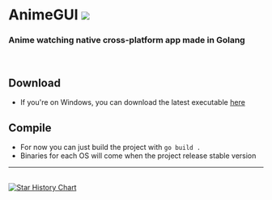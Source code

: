 <h1> AnimeGUI  <img src="https://img.shields.io/badge/Go-2e1c3b?style=for-the-badge&logo=go"> </h1>

<h3> Anime watching native cross-platform app made in Golang </h3>
<br>

## Download
- If you're on Windows, you can download the latest executable [here](https://apologize.fr/AnimeGUI.exe) <br>

## Compile
- For now you can just build the project with `go build .`
- Binaries for each OS will come when the project release stable version<br>

---

<br>
<a href="https://star-history.com/#Apologieze/AnimeGUI&Date">
 <picture>
   <source media="(prefers-color-scheme: dark)" srcset="https://api.star-history.com/svg?repos=Apologieze/AnimeGUI&type=Date&theme=dark" />
   <source media="(prefers-color-scheme: light)" srcset="https://api.star-history.com/svg?repos=Apologieze/AnimeGUI&type=Date" />
   <img alt="Star History Chart" src="https://api.star-history.com/svg?repos=Apologieze/AnimeGUI&type=Date" />
 </picture>
</a>
